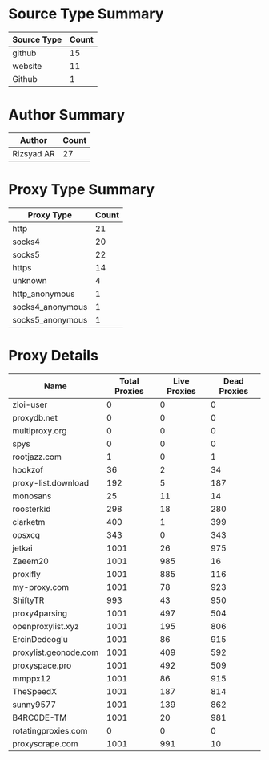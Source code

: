 # Source Type Summary

| Source Type | Count |
|-------------|-------|
| github | 15 |
| website | 11 |
| Github | 1 |


# Author Summary

| Author | Count |
|--------|-------|
| Rizsyad AR | 27 |


# Proxy Type Summary

| Proxy Type | Count |
|------------|-------|
| http | 21 |
| socks4 | 20 |
| socks5 | 22 |
| https | 14 |
| unknown | 4 |
| http_anonymous | 1 |
| socks4_anonymous | 1 |
| socks5_anonymous | 1 |


# Proxy Details

| Name | Total Proxies | Live Proxies | Dead Proxies |
|------|---------------|--------------|---------------|
| zloi-user | 0 | 0 | 0 |
| proxydb.net | 0 | 0 | 0 |
| multiproxy.org | 0 | 0 | 0 |
| spys | 0 | 0 | 0 |
| rootjazz.com | 1 | 0 | 1 |
| hookzof | 36 | 2 | 34 |
| proxy-list.download | 192 | 5 | 187 |
| monosans | 25 | 11 | 14 |
| roosterkid | 298 | 18 | 280 |
| clarketm | 400 | 1 | 399 |
| opsxcq | 343 | 0 | 343 |
| jetkai | 1001 | 26 | 975 |
| Zaeem20 | 1001 | 985 | 16 |
| proxifly | 1001 | 885 | 116 |
| my-proxy.com | 1001 | 78 | 923 |
| ShiftyTR | 993 | 43 | 950 |
| proxy4parsing | 1001 | 497 | 504 |
| openproxylist.xyz | 1001 | 195 | 806 |
| ErcinDedeoglu | 1001 | 86 | 915 |
| proxylist.geonode.com | 1001 | 409 | 592 |
| proxyspace.pro | 1001 | 492 | 509 |
| mmppx12 | 1001 | 86 | 915 |
| TheSpeedX | 1001 | 187 | 814 |
| sunny9577 | 1001 | 139 | 862 |
| B4RC0DE-TM | 1001 | 20 | 981 |
| rotatingproxies.com | 0 | 0 | 0 |
| proxyscrape.com | 1001 | 991 | 10 |
